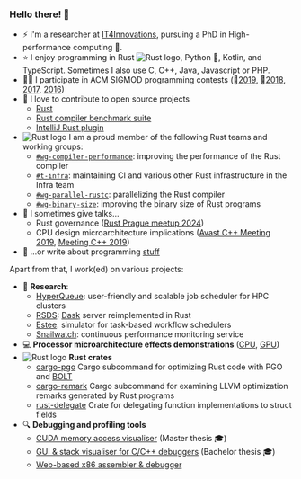 ### Hello there! 👋 
- ⚡ I'm a researcher at [IT4Innovations](https://www.it4i.cz/en), pursuing a PhD in High-performance computing 🚀.
- ⭐ I enjoy programming in Rust ![Rust logo](https://www.rust-lang.org/logos/rust-logo-16x16-blk.png), Python 🐍, Kotlin, and TypeScript. Sometimes I also use C, C++, Java, Javascript or PHP.
- 🏃‍♂️ I participate in ACM SIGMOD programming contests (🥈[2019](https://github.com/kobzol/sigmod-2019), 🥈[2018](https://github.com/kobzol/sigmod-2018), [2017](https://github.com/kobzol/sigmod-2017), [2016](https://github.com/kobzol/sigmod-2016))
- 🚀 I love to contribute to open source projects
  - [Rust](https://github.com/rust-lang/rust/pulls/kobzol)
  - [Rust compiler benchmark suite](https://github.com/rust-lang/rustc-perf/pulls/kobzol)
  - [IntelliJ Rust plugin](https://github.com/intellij-rust/intellij-rust/pulls/kobzol)
- ![Rust logo](https://www.rust-lang.org/logos/rust-logo-16x16-blk.png) I am a proud member of the following Rust teams and working groups:
  - [`#wg-compiler-performance`](https://www.rust-lang.org/governance/teams/compiler#Compiler%20performance%20working%20group): improving the performance of the Rust compiler
  - [`#t-infra`](https://www.rust-lang.org/governance/teams/infra): maintaining CI and various other Rust infrastructure in the Infra team
  - [`#wg-parallel-rustc`](https://www.rust-lang.org/governance/teams/compiler#Parallel%20rustc%20working%20group): parallelizing the Rust compiler
  - [`#wg-binary-size`](https://www.rust-lang.org/governance/teams/compiler#Binary%20size%20working%20group): improving the binary size of Rust programs
- 🙊 I sometimes give talks...
  - Rust governance ([Rust Prague meetup 2024](https://youtu.be/d9_ymbFnzM4?t=1039))
  - CPU design microarchitecture implications ([Avast C++ Meeting 2019](https://www.youtube.com/watch?v=ICKIMHCw--Y), [Meeting C++ 2019](https://www.youtube.com/watch?v=OM0AKazCNM4))
- 📓 ...or write about programming [stuff](https://kobzol.github.io/)

Apart from that, I work(ed) on various projects:
- 🔬 **Research**:
  - [HyperQueue](https://github.com/it4innovations/hyperqueue): user-friendly and scalable job scheduler for HPC clusters
  - [RSDS](https://github.com/it4innovations/rsds): [Dask](https://github.com/dask/distributed/) server reimplemented in Rust
  - [Estee](https://github.com/it4innovations/estee): simulator for task-based workflow schedulers
  - [Snailwatch](https://github.com/it4innovations/snailwatch): continuous performance monitoring service
- 💻 **Processor microarchitecture effects demonstrations** ([CPU](https://github.com/kobzol/hardware-effects), [GPU](https://github.com/kobzol/hardware-effects-gpu))
- ![Rust logo](https://www.rust-lang.org/logos/rust-logo-16x16-blk.png) **Rust crates**
  - [cargo-pgo](https://github.com/Kobzol/cargo-pgo) Cargo subcommand for optimizing Rust code with PGO and [BOLT](https://github.com/llvm/llvm-project/tree/main/bolt)
  - [cargo-remark](https://github.com/kobzol/cargo-remark) Cargo subcommand for examining LLVM optimization remarks generated by Rust programs
  - [rust-delegate](https://github.com/Kobzol/rust-delegate) Crate for delegating function implementations to struct fields
- 🔍 **Debugging and profiling tools**
  - [CUDA memory access visualiser](https://github.com/kobzol/cuda-profile) (Master thesis 🎓)
  - [GUI & stack visualiser for C/C++ debuggers](https://github.com/kobzol/debug-visualizer) (Bachelor thesis 🎓)
  - [Web-based x86 assembler & debugger](https://github.com/kobzol/davis)
